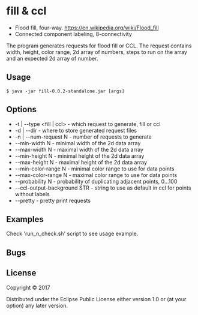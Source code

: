 # fill & ccl

* Flood fill, four-way. https://en.wikipedia.org/wiki/Flood_fill
* Connected component labeling, 8-connectivity

The program generates requests for flood fill or CCL. The request contains
width, height, color range, 2d array of numbers, steps to run on the array and
an expected 2d array of number.

## Usage

    $ java -jar fill-0.0.2-standalone.jar [args]

## Options

* -t | --type <fill | ccl> - which request to generate, fill or ccl
* -d | --dir <directory> - where to store generated request files
* -n | --num-request N - number of requests to generate
* --min-width N - minimal width of the 2d data array
* --max-width N - maximal width of the 2d data array
* --min-height N - minimal height of the 2d data array
* --max-height N - maximal height of the 2d data array
* --min-color-range N - minimal color range to use for data points
* --max-color-range N - maximal color range to use for data points
* --probability N - probability of duplicating adjacent points, 0...100
* --ccl-output-background STR - string to use as default in ccl for points without labels
* --pretty - pretty print requests

## Examples

Check 'run_n_check.sh' script to see usage example.

## Bugs

## License

Copyright © 2017

Distributed under the Eclipse Public License either version 1.0 or (at
your option) any later version.
